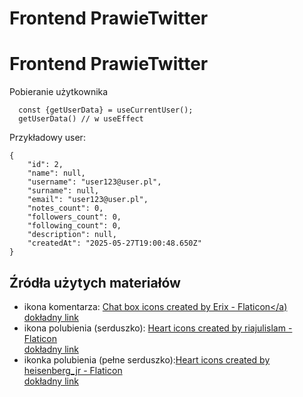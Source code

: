 # Frontend PrawieTwitter

# Frontend PrawieTwitter

Pobieranie użytkownika 
```
  const {getUserData} = useCurrentUser();
  getUserData() // w useEffect
```
Przykładowy user:
```
{
    "id": 2,
    "name": null,
    "username": "user123@user.pl",
    "surname": null,
    "email": "user123@user.pl",
    "notes_count": 0,
    "followers_count": 0,
    "following_count": 0,
    "description": null,
    "createdAt": "2025-05-27T19:00:48.650Z"
}
```

## Źródła użytych materiałów
* ikona komentarza: <a href="https://www.flaticon.com/free-icons/chat-box" title="chat box icons">Chat box icons created by Erix - Flaticon</a) <br>[dokładny link](https://www.flaticon.com/free-icon/chat-box_11400963?term=comment&page=1&position=95&origin=tag&related_id=11400963)
* ikona polubienia (serduszko): <a href="https://www.flaticon.com/free-icons/heart" title="heart icons">Heart icons created by riajulislam - Flaticon</a> <br>[dokładny link](https://www.flaticon.com/free-icon/heart_10335557?term=heart&page=1&position=81&origin=search&related_id=10335557)
* ikonka polubienia (pełne serduszko):<a href="https://www.flaticon.com/free-icons/heart" title="heart icons">Heart icons created by heisenberg_jr - Flaticon</a> <br>[dokładny link](https://www.flaticon.com/free-icon/love_10542464?term=like&page=1&position=83&origin=search&related_id=10542464)
